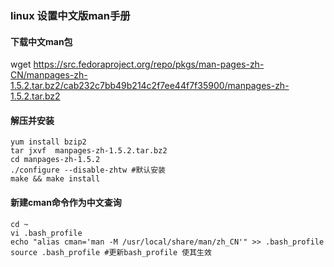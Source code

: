 ### linux 设置中文版man手册

#### 下载中文man包

wget https://src.fedoraproject.org/repo/pkgs/man-pages-zh-CN/manpages-zh-1.5.2.tar.bz2/cab232c7bb49b214c2f7ee44f7f35900/manpages-zh-1.5.2.tar.bz2

#### 解压并安装

```shell
yum install bzip2
tar jxvf  manpages-zh-1.5.2.tar.bz2
cd manpages-zh-1.5.2
./configure --disable-zhtw #默认安装 
make && make install
```

#### 新建cman命令作为中文查询

```shell
cd ~
vi .bash_profile
echo "alias cman='man -M /usr/local/share/man/zh_CN'" >> .bash_profile
source .bash_profile #更新bash_profile 使其生效
```

